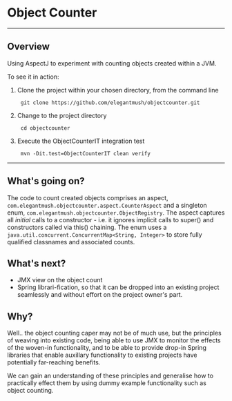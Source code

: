 # Object Counter

---

## Overview

Using AspectJ to experiment with counting objects created within a JVM.

To see it in action:

1. Clone the project within your chosen directory, from the command line 

        git clone https://github.com/elegantmush/objectcounter.git
    
2. Change to the project directory

        cd objectcounter
    
3. Execute the ObjectCounterIT integration test

        mvn -Dit.test=ObjectCounterIT clean verify
    
---

## What's going on?
    
The code to count created objects comprises an aspect, 
`com.elegantmush.objectcounter.aspect.CounterAspect` and a singleton enum, 
`com.elegantmush.objectcounter.ObjectRegistry`. The aspect captures all _initial_ calls to a 
constructor - i.e. it ignores implicit calls to super() and constructors called via this() chaining. 
The enum uses a `java.util.concurrent.ConcurrentMap<String, Integer>` to store fully qualified 
classnames and associated counts.


## What's next?

* JMX view on the object count
* Spring librari-fication, so that it can be dropped into an existing project seamlessly and without
  effort on the project owner's part.

  
## Why?

Well.. the object counting caper may not be of much use, but the principles of weaving into existing
code, being able to use JMX to monitor the effects of the woven-in functionality, and to be able
to provide drop-in Spring libraries that enable auxillary functionality to existing projects have
potentially far-reaching benefits.

We can gain an understanding of these principles and generalise how to practically effect them 
by using dummy example functionality such as object counting.

